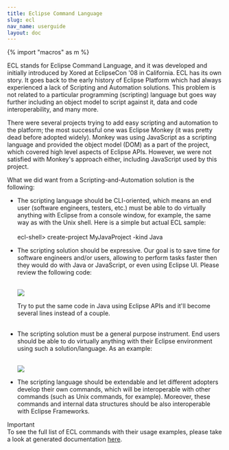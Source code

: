 ```yaml
---
title: Eclipse Command Language
slug: ecl
nav_name: userguide
layout: doc
---
```

{% import "macros" as m %}

ECL stands for Eclipse Command Language, and it was developed and initially introduced by Xored at EclipseCon '08 in California. 
ECL has its own story. It goes back to the early history of Eclipse Platform which had always experienced a lack of Scripting and 
Automation solutions. This problem is not related to a particular programming
(scripting) language but goes way further including an object model to script against it, data and code interoperability, and many more.

There were several projects trying to add easy scripting and automation to the platform; the most successful one was Eclipse Monkey 
(it was pretty dead before adopted widely). Monkey was using JavaScript as a scripting language and provided the object model (DOM) 
as a part of the project, which covered high level aspects of Eclipse APIs. However, we were not satisfied with Monkey's approach 
either, including JavaScript used by this project.

What we did want from a Scripting-and-Automation solution is the following:

<ul>

<li>The scripting language should be CLI-oriented, which means an end user (software engineers, testers, etc.) 
must be able to do virtually anything with Eclipse from a console window, for example, the same way as with the Unix shell. 
Here is a simple but actual ECL sample:
<br><br>
<div class="panel panel-default">
  <div class="panel-body">
    ecl-shell> create-project MyJavaProject -kind Java
  </div>
</div>
 
</li>
<li>

The scripting solution should be expressive. Our goal is to save time for software engineers and/or users, 
allowing to perform tasks faster then they would do with Java or JavaScript, or even using Eclipse UI. 
Please review the following code:
<br><br>
<div class="panel panel-default">
  <div class="panel-body">
    <div class="screenshot">
  <img src="{{site.url}}/shared/img/screenshot-ecl-1.png"></img>
  </div>
  </div>
</div>

Try to put the same code in Java using Eclipse APIs and it'll become several lines instead of a couple.<br><br>
</li>

<li>

The scripting solution must be a general purpose instrument. 
End users should be able to do virtually anything with their Eclipse environment using such a solution/language. As an example:<br><br>

<div class="panel panel-default">
  <div class="panel-body">
    <div class="screenshot">
  <img src="{{site.url}}/shared/img/screenshot-ecl-2.png"></img>
  </div>
  </div>
</div>
</li>

<li>

The scripting language should be extendable and let different adopters develop their own commands, which will be interoperable with other commands (such as Unix commands, for example). 
Moreover, these commands and internal data structures should be also interoperable with Eclipse Frameworks.

</li>
</ul>

<div class="panel panel-info">
<div class="panel-heading">
    Important
  </div>
  <div class="panel-body">
    To see the full list of ECL commands with their usage examples, please take a look at generated documentation <a href="https://hudson.eclipse.org/rcptt/job/rcptt-all/ws/releng/doc/target/doc/ecl/index.html">here</a>. 
  </div>
</div>
